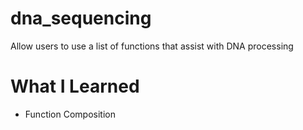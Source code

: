# dna_sequencing
Allow users to use a list of functions that assist with DNA processing
# What I Learned
* Function Composition
